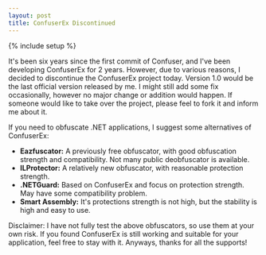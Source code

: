 ```yaml
---
layout: post
title: ConfuserEx Discontinued
---
```

{% include setup %}

It's been six years since the first commit of Confuser, and I've been developing ConfuserEx for 2 years. However, due to various reasons, I decided to discontinue the ConfuserEx project today. Version 1.0 would be the last official version released by me. I might still add some fix occasionally, however no major change or addition would happen. If someone would like to take over the project, please feel to fork it and inform me about it.

If you need to obfuscate .NET applications, I suggest some alternatives of ConfuserEx:  
 - **Eazfuscator:** A previously free obfuscator, with good obfuscation strength and compatibility. Not many public deobfuscator is available.  
 - **ILProtector:** A relatively new obfuscator, with reasonable protection strength.  
 - **.NETGuard:** Based on ConfuserEx and focus on protection strength. May have some compatibility problem.  
 - **Smart Assembly:** It's protections strength is not high, but the stability is high and easy to use.

Disclaimer: I have not fully test the above obfuscators, so use them at your own risk. If you found ConfuserEx is still working and suitable for your application, feel free to stay with it. Anyways, thanks for all the supports!
